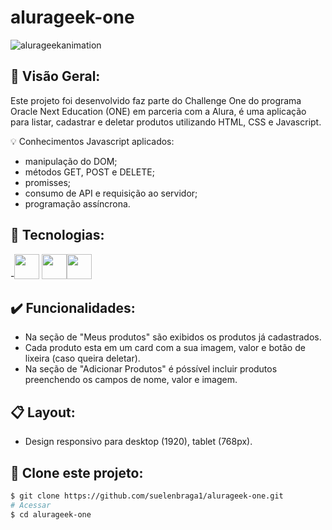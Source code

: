 # alurageek-one

![alurageekanimation](https://github.com/suelenbraga1/alurageek-one/assets/140122120/fc304e69-de00-44f4-94b4-77e2871e8acd)

## 🏁 Visão Geral:

Este projeto foi desenvolvido faz parte do Challenge One do programa Oracle Next Education (ONE) em parceria com a Alura, é uma aplicação para listar, cadastrar e deletar produtos utilizando HTML, CSS e Javascript.

 :bulb: Conhecimentos Javascript aplicados:

- manipulação do DOM;
- métodos GET, POST e DELETE;
- promisses;
- consumo de API e requisição ao servidor;
- programação assíncrona.


## 🚀 Tecnologias:

-<img src="https://cdn.jsdelivr.net/gh/devicons/devicon@latest/icons/html5/html5-plain.svg" width="40" height="40"/> <img src="https://cdn.jsdelivr.net/gh/devicons/devicon@latest/icons/css3/css3-plain.svg" width="40" height="40"/><img src="https://cdn.jsdelivr.net/gh/devicons/devicon@latest/icons/javascript/javascript-original.svg" width="40" height="40"/>

## ✔️ Funcionalidades: 

- Na seção de "Meus produtos" são exibidos os produtos já cadastrados.
- Cada produto esta em um card com a sua imagem, valor e botão de lixeira (caso queira deletar).
- Na seção de "Adicionar Produtos" é póssível incluir produtos preenchendo os campos de nome, valor e imagem.

## 📋 Layout:

- Design responsivo para desktop (1920), tablet (768px).


## 👯 Clone este projeto:

```bash
$ git clone https://github.com/suelenbraga1/alurageek-one.git
# Acessar
$ cd alurageek-one
